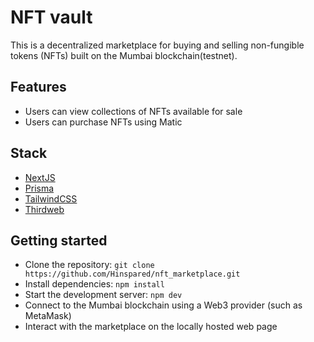 # NFT vault

This is a decentralized marketplace for buying and selling non-fungible tokens (NFTs) built on the Mumbai blockchain(testnet).

## Features

- Users can view collections of NFTs available for sale
- Users can purchase NFTs using Matic

## Stack

- [NextJS](https://nextjs.org)
- [Prisma](https://prisma.io)
- [TailwindCSS](https://tailwindcss.com)
- [Thirdweb](https://thirdweb.com)

## Getting started

- Clone the repository: `git clone https://github.com/Hinspared/nft_marketplace.git`
- Install dependencies: `npm install`
- Start the development server: `npm dev`
- Connect to the Mumbai blockchain using a Web3 provider (such as MetaMask)
- Interact with the marketplace on the locally hosted web page
